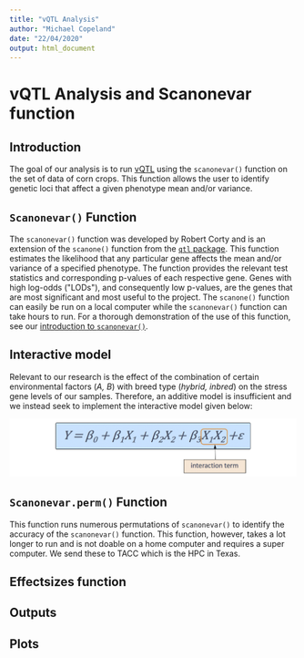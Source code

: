```yaml
---
title: "vQTL Analysis"
author: "Michael Copeland"
date: "22/04/2020"
output: html_document
---
```


# vQTL Analysis and Scanonevar function
## Introduction
The goal of our analysis is to run [vQTL](https://www.g3journal.org/content/8/12/3757) using the `scanonevar()` function on the set of data of corn crops. This
function allows the user to identify genetic loci that affect a given phenotype mean and/or variance.

## `Scanonevar()` Function
The `scanonevar()` function was developed by Robert Corty and is an extension of the `scanone()` function from the [`qtl` package](https://www.g3journal.org/content/8/12/3767). This
function estimates the likelihood that any particular gene affects the mean and/or variance of a specified phenotype. The function provides the relevant test statistics and corresponding p-values of each respective gene. Genes with high log-odds ("LODs"), and consequently low p-values, are the genes that are most significant and most useful to the project. The `scanone()` function can easily be run on a local computer while the `scanonevar()` function can take hours to run. For a thorough demonstration of the use of this function, see our [introduction to `scanonevar()`](https://stapleton-lab.readthedocs.io/en/latest/Using%20Scanonevar/).

## Interactive model
Relevant to our research is the effect of the combination of certain environmental factors (*A, B*) with breed type (*hybrid, inbred*) on the stress gene levels of our samples. Therefore, an additive model is insufficient and we instead seek to implement the interactive model given below:  

![](interactive.png)  

## `Scanonevar.perm()` Function
This function runs numerous permutations of `scanonevar()` to identify the accuracy of the `scanonevar()` function. This function, however, takes a lot longer to run and is not doable on a home computer and requires a super computer. We send these to TACC which is the HPC in Texas.
## Effectsizes function
## Outputs
## Plots
